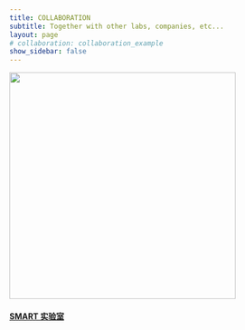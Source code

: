 ```yaml
---
title: COLLABORATION
subtitle: Together with other labs, companies, etc...
layout: page
# collaboration: collaboration_example
show_sidebar: false
---
```

<img src="https://ar-lab.cn/img/smart.jpg" width="400"><br>

#### [SMART 实验室](http://dengji-zhao.net/smart/index.html#page-top)